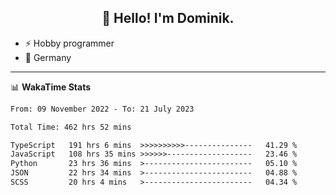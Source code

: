 <h2 align="center">👋 Hello! I'm Dominik.</h2>

- ⚡ Hobby programmer
- 📍 Germany

---
📊 **WakaTime Stats**
<!--START_SECTION:waka-->

```txt
From: 09 November 2022 - To: 21 July 2023

Total Time: 462 hrs 52 mins

TypeScript   191 hrs 6 mins  >>>>>>>>>>---------------   41.29 %
JavaScript   108 hrs 35 mins >>>>>>-------------------   23.46 %
Python       23 hrs 36 mins  >------------------------   05.10 %
JSON         22 hrs 34 mins  >------------------------   04.88 %
SCSS         20 hrs 4 mins   >------------------------   04.34 %
```

<!--END_SECTION:waka-->
